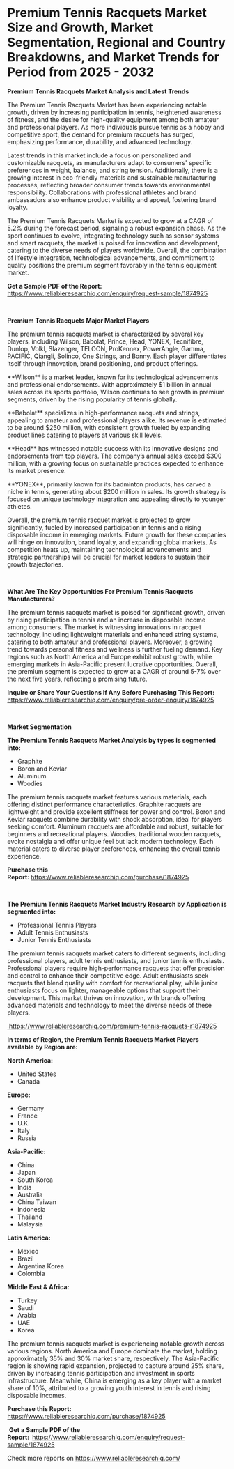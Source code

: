 <p><h1>Premium Tennis Racquets Market Size and Growth, Market Segmentation, Regional and Country Breakdowns, and Market Trends for Period from 2025 -  2032</h1></p><p><strong>Premium Tennis Racquets Market Analysis and Latest Trends</strong></p>
<p><p>The Premium Tennis Racquets Market has been experiencing notable growth, driven by increasing participation in tennis, heightened awareness of fitness, and the desire for high-quality equipment among both amateur and professional players. As more individuals pursue tennis as a hobby and competitive sport, the demand for premium racquets has surged, emphasizing performance, durability, and advanced technology.</p><p>Latest trends in this market include a focus on personalized and customizable racquets, as manufacturers adapt to consumers' specific preferences in weight, balance, and string tension. Additionally, there is a growing interest in eco-friendly materials and sustainable manufacturing processes, reflecting broader consumer trends towards environmental responsibility. Collaborations with professional athletes and brand ambassadors also enhance product visibility and appeal, fostering brand loyalty.</p><p>The Premium Tennis Racquets Market is expected to grow at a CAGR of 5.2% during the forecast period, signaling a robust expansion phase. As the sport continues to evolve, integrating technology such as sensor systems and smart racquets, the market is poised for innovation and development, catering to the diverse needs of players worldwide. Overall, the combination of lifestyle integration, technological advancements, and commitment to quality positions the premium segment favorably in the tennis equipment market.</p></p>
<p><strong>Get a Sample PDF of the Report:&nbsp;</strong> <a href="https://www.reliableresearchiq.com/enquiry/request-sample/1874925?utm_campaign=2321&utm_medium=2&utm_source=Github&utm_content=ia&utm_term=05042025&utm_id=premium-tennis-racquets">https://www.reliableresearchiq.com/enquiry/request-sample/1874925</a></p>
<p>&nbsp;</p>
<p><strong>Premium Tennis Racquets Major Market Players</strong></p>
<p><p>The premium tennis racquets market is characterized by several key players, including Wilson, Babolat, Prince, Head, YONEX, Tecnifibre, Dunlop, Volkl, Slazenger, TELOON, ProKennex, PowerAngle, Gamma, PACIFIC, Qiangli, Solinco, One Strings, and Bonny. Each player differentiates itself through innovation, brand positioning, and product offerings.</p><p>**Wilson** is a market leader, known for its technological advancements and professional endorsements. With approximately $1 billion in annual sales across its sports portfolio, Wilson continues to see growth in premium segments, driven by the rising popularity of tennis globally.</p><p>**Babolat** specializes in high-performance racquets and strings, appealing to amateur and professional players alike. Its revenue is estimated to be around $250 million, with consistent growth fueled by expanding product lines catering to players at various skill levels.</p><p>**Head** has witnessed notable success with its innovative designs and endorsements from top players. The company’s annual sales exceed $300 million, with a growing focus on sustainable practices expected to enhance its market presence.</p><p>**YONEX**, primarily known for its badminton products, has carved a niche in tennis, generating about $200 million in sales. Its growth strategy is focused on unique technology integration and appealing directly to younger athletes.</p><p>Overall, the premium tennis racquet market is projected to grow significantly, fueled by increased participation in tennis and a rising disposable income in emerging markets. Future growth for these companies will hinge on innovation, brand loyalty, and expanding global markets. As competition heats up, maintaining technological advancements and strategic partnerships will be crucial for market leaders to sustain their growth trajectories.</p></p>
<p>&nbsp;</p>
<p><strong>What Are The Key Opportunities For Premium Tennis Racquets Manufacturers?</strong></p>
<p><p>The premium tennis racquets market is poised for significant growth, driven by rising participation in tennis and an increase in disposable income among consumers. The market is witnessing innovations in racquet technology, including lightweight materials and enhanced string systems, catering to both amateur and professional players. Moreover, a growing trend towards personal fitness and wellness is further fueling demand. Key regions such as North America and Europe exhibit robust growth, while emerging markets in Asia-Pacific present lucrative opportunities. Overall, the premium segment is expected to grow at a CAGR of around 5-7% over the next five years, reflecting a promising future.</p></p>
<p><strong>Inquire or Share Your Questions If Any Before Purchasing This Report:</strong> <a href="https://www.reliableresearchiq.com/enquiry/pre-order-enquiry/1874925?utm_campaign=2321&utm_medium=2&utm_source=Github&utm_content=ia&utm_term=05042025&utm_id=premium-tennis-racquets">https://www.reliableresearchiq.com/enquiry/pre-order-enquiry/1874925</a></p>
<p>&nbsp;</p>
<p><strong>Market Segmentation</strong></p>
<p><strong>The Premium Tennis Racquets Market Analysis by types is segmented into:</strong></p>
<p><ul><li>Graphite</li><li>Boron and Kevlar</li><li>Aluminum</li><li>Woodies</li></ul></p>
<p><p>The premium tennis racquets market features various materials, each offering distinct performance characteristics. Graphite racquets are lightweight and provide excellent stiffness for power and control. Boron and Kevlar racquets combine durability with shock absorption, ideal for players seeking comfort. Aluminum racquets are affordable and robust, suitable for beginners and recreational players. Woodies, traditional wooden racquets, evoke nostalgia and offer unique feel but lack modern technology. Each material caters to diverse player preferences, enhancing the overall tennis experience.</p></p>
<p><strong>Purchase this Report:&nbsp;</strong><a href="https://www.reliableresearchiq.com/purchase/1874925?utm_campaign=2321&utm_medium=2&utm_source=Github&utm_content=ia&utm_term=05042025&utm_id=premium-tennis-racquets">https://www.reliableresearchiq.com/purchase/1874925</a></p>
<p>&nbsp;</p>
<p><strong>The Premium Tennis Racquets Market Industry Research by Application is segmented into:</strong></p>
<p><ul><li>Professional Tennis Players</li><li>Adult Tennis Enthusiasts</li><li>Junior Tennis Enthusiasts</li></ul></p>
<p><p>The premium tennis racquets market caters to different segments, including professional players, adult tennis enthusiasts, and junior tennis enthusiasts. Professional players require high-performance racquets that offer precision and control to enhance their competitive edge. Adult enthusiasts seek racquets that blend quality with comfort for recreational play, while junior enthusiasts focus on lighter, manageable options that support their development. This market thrives on innovation, with brands offering advanced materials and technology to meet the diverse needs of these players.</p></p>
<p><a href="https://www.reliableresearchiq.com/premium-tennis-racquets-r1874925?utm_campaign=2321&utm_medium=2&utm_source=Github&utm_content=ia&utm_term=05042025&utm_id=premium-tennis-racquets">&nbsp;https://www.reliableresearchiq.com/premium-tennis-racquets-r1874925</a></p>
<p><strong>In terms of Region, the Premium Tennis Racquets Market Players available by Region are:</strong></p>
<p>
    <p> <strong> North America: </strong>
        <ul>
            <li>United States</li>
            <li>Canada</li>
        </ul>
        </p> 
    <p> <strong> Europe: </strong>
        <ul>
            <li>Germany</li>
            <li>France</li>
            <li>U.K.</li>
            <li>Italy</li>
            <li>Russia</li>
        </ul>
        </p> 
    <p> <strong> Asia-Pacific: </strong>
        <ul>
            <li>China</li>
            <li>Japan</li>
            <li>South Korea</li>
            <li>India</li>
            <li>Australia</li>
            <li>China Taiwan</li>
            <li>Indonesia</li>
            <li>Thailand</li>
            <li>Malaysia</li>
        </ul>
        </p> 
    <p> <strong> Latin America: </strong>
        <ul>
            <li>Mexico</li>
            <li>Brazil</li>
            <li>Argentina Korea</li>
            <li>Colombia</li>
        </ul>
        </p> 
    <p> <strong> Middle East & Africa: </strong>
        <ul>
            <li>Turkey</li>
            <li>Saudi</li>
            <li>Arabia</li>
            <li>UAE</li>
            <li>Korea</li>
        </ul>
    </p>
    </p>
<p><p>The premium tennis racquets market is experiencing notable growth across various regions. North America and Europe dominate the market, holding approximately 35% and 30% market share, respectively. The Asia-Pacific region is showing rapid expansion, projected to capture around 25% share, driven by increasing tennis participation and investment in sports infrastructure. Meanwhile, China is emerging as a key player with a market share of 10%, attributed to a growing youth interest in tennis and rising disposable incomes.</p></p>
<p><strong>Purchase this Report: </strong><a href="https://www.reliableresearchiq.com/purchase/1874925?utm_campaign=2321&utm_medium=2&utm_source=Github&utm_content=ia&utm_term=05042025&utm_id=premium-tennis-racquets">https://www.reliableresearchiq.com/purchase/1874925</a></p>
<p>&nbsp;<strong>Get a Sample PDF of the Report:&nbsp;&nbsp;</strong><a href="https://www.reliableresearchiq.com/enquiry/request-sample/1874925?utm_campaign=2321&utm_medium=2&utm_source=Github&utm_content=ia&utm_term=05042025&utm_id=premium-tennis-racquets">https://www.reliableresearchiq.com/enquiry/request-sample/1874925</a></p>
<p><strong></strong></p>
<p>Check more reports on <a href="https://www.reliableresearchiq.com/?utm_campaign=2321&utm_medium=2&utm_source=Github&utm_content=ia&utm_term=05042025&utm_id=premium-tennis-racquets">https://www.reliableresearchiq.com/</a></p>